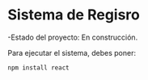 <h1> Sistema de Regisro</h1>

-Estado del proyecto: En construcción.


Para ejecutar el sistema, debes poner:

```npm install react```

